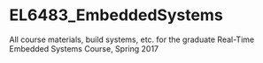 # EL6483_EmbeddedSystems
All course materials, build systems, etc. for the graduate Real-Time Embedded Systems Course, Spring 2017
